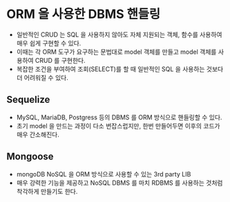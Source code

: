 # ORM 을 사용한 DBMS 핸들링

- 일반적인 CRUD 는 SQL 을 사용하지 않아도 자체 지원되는 객체, 함수를 사용하여 매우 쉽게 구현할 수 있다.
- 이때는 각 ORM 도구가 요구하는 문법대로 model 객체를 만들고 model 객체를 사용하여 CRUD 를 구현한다.
- 복잡한 조건을 부여하여 조회(SELECT)를 할 때 일반적인 SQL 을 사용하는 것보다 더 어려워질 수 있다.

## Sequelize

- MySQL, MariaDB, Postgress 등의 DBMS 를 ORM 방식으로 핸들링할 수 있다.
- 초기 model 을 만드는 과정이 다소 번잡스럽지만, 한번 만들어두면 이후의 코드가 매우 간소해진다.

## Mongoose

- mongoDB NoSQL 을 ORM 방식으로 사용할 수 있는 3rd party LIB
- 매우 강력한 기능을 제공하고 NoSQL DBMS 를 마치 RDBMS 를 사용하는 것처럼 착각하게 만들기도 한다.
